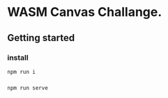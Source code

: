 # WASM Canvas Challange.

## Getting started

### install

```
npm run i
```

###

```
npm run serve
```
